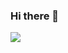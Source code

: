 ### Hi there 👋
<div>
<a href="https://github.com/ismayilov449/">
  <img align="center" src="https://github-readme-stats.vercel.app/api?username=ismayilov449&theme=tokyonight&show_icons=true&count_private=true&hide_border=true" />
</a>
  </div>
